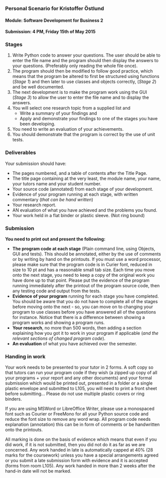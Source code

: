 ### Personal Scenario for Kristoffer Östlund
#### Module: <b>Software Development for Business 2</b>
#### Submission: 4 PM, Friday 15th of May 2015

### Stages

1. Write Python code to answer your questions. The user should be able to enter the file name and the program should then display the answers to your questions. (Preferably only reading the whole file once).
2. The program should then be modified to follow good practice, which means that the program be altered to first be structured using functions (<em>Stage 1</em>) and then later to use classes and objects correctly, (<em>Stage 2</em>) and be well documented.
3. The next development is to make the program work using the GUI (<em>Stage 3</em>) to allow the user to enter the file name and to display the answers.
4. You will select one research topic from a supplied list and
    - Write a summary of your findings and
    - Apply and demonstrate your findings to one of the stages you have been developing.
5. You need to write an evaluation of your achievements.
6. You should demonstrate that the program is correct by the use of unit tests.

### Deliverables

Your submission should have:

* The pages numbered, and a table of contents after the Title Page.
* The title page containing at the very least, the module name, your name, your tutors name and your student number.
* Your source code (annotated) from each stage of your development.
* Evidence of your program running at each stage, with written commentary (<em>that can be hand written</em>)
* Your research report.
* AN evaluation of what you have achieved and the problems you found.
* Your work held in a flat binder or plastic sleeve. (Not ring bound)

### Submission
<b>You need to print out and present the following:</b>

* <b>The program code at each stage</b> (Plain command line, using Objects, GUI and tests). This should be annotated, either by the use of comments or by writing by hand on the printouts. If you must use a word processor, please make sure that the program code is in Curier font, reduced in size to 10 pt and has a reasonable small tab size. Each time you move onto the next stage, you need to keep a copy of the original work you have done up to that point. Please put the evidence of the program running immediately after the printout of the program source code, then any testing code and output from the tests.
* <b>Evidence of your program</b> running for each stage you have completed. You should be aware that you do not have to complete all of the stages before moving onto the next - so, you can move on to changing your program to use classes before you have answered all of the questions for instance. Notice that there is a difference between showing a program works and showing a program runs.
* <b>Your research</b>, no more than 500 words, then adding a section explaining how you got it to work in your program if applicable (<em>and the relevant sections of changed program code</em>).
* <b>An evaluation</b> of what you have achieved over the semester.

### Handing in work

Your work needs to be presented to your tutor in 2 forms. A soft copy so that tutors can run your program code if they wish (a zipped up copy of all your programs + your report and any other documents) and your formal submission which would be printed out, presented in a folder or a single plastic envelope and submitted to L105, you will need to print a front sheet before submitting... Please do not use multiple plastic covers or ring binders.

If you are using MSWord or LibreOffice Writer, please use a monospaced font such as Courier or FreeMono for all your Python source code and reduce the font size to remove any word wrap. All program code needs explanation (annotation) this can be in form of comments or be handwritten onto the printouts.

All marking is done on the basis of evidence which means that even if you did work, if it is not submitted, then you did not do it as far as we are concerned. Any work handed in late is automatically capped at 40% (28 marks for the coursework) unless you have a special arrangements agreed or you submit a late submission form with evidence and it is accepted (forms from room L105). Any work handed in more than 2 weeks after the hand-in date will not be marked.

